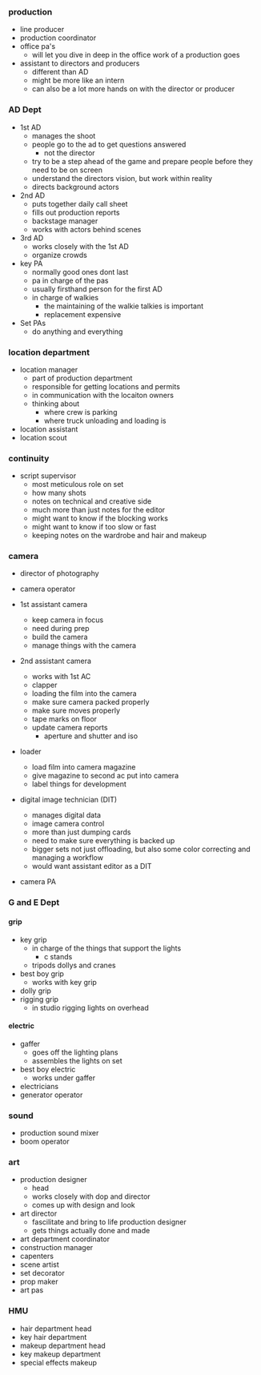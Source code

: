 ### production
- line producer
- production coordinator
- office pa's
  - will let you dive in deep in the office work of a production goes
- assistant to directors and producers
  - different than AD
  - might be more like an intern
  - can also be a lot more hands on with the director or producer 

### AD Dept
- 1st AD
  - manages the shoot
  - people go to the ad to get questions answered
    - not the director
  - try to be a step ahead of the game and prepare people before they need to be on screen
  - understand the directors vision, but work within reality
  - directs background actors
- 2nd AD
  - puts together daily call sheet
  - fills out production reports
  - backstage manager 
  - works with actors behind scenes
- 3rd AD 
  - works closely with the 1st AD
  - organize crowds
- key PA
  - normally good ones dont last
  - pa in charge of the pas
  - usually firsthand person for the first AD
  - in charge of walkies
    - the maintaining of the walkie talkies is important 
	- replacement expensive
- Set PAs
  - do anything and everything

### location department
- location manager
  - part of production department
  - responsible for getting locations and permits
  - in communication with the locaiton owners
  - thinking about 
    - where crew is parking
	- where truck unloading and loading is 
- location assistant
- location scout

### continuity
- script supervisor
  - most meticulous role on set
  - how many shots
  - notes on technical and creative side
  - much more than just notes for the editor
  - might want to know if the blocking works
  - might want to know if too slow or fast
  - keeping notes on the wardrobe and hair and makeup

### camera
- director of photography

- camera operator

- 1st assistant camera 
  - keep camera in focus
  - need during prep
  - build the camera 
  - manage things with the camera

- 2nd assistant camera
  - works with 1st AC
  - clapper
  - loading the film into the camera 
  - make sure camera packed properly 
  - make sure moves properly
  - tape marks on floor 
  - update camera reports 
    - aperture and shutter and iso 
  
- loader
  - load film into camera magazine
  - give magazine to second ac put into camera
  - label things for development
  
- digital image technician (DIT)
  - manages digital data
  - image camera control
  - more than just dumping cards
  - need to make sure everything is backed up 
  - bigger sets not just offloading, but also some color correcting and managing a workflow
  - would want assistant editor as a DIT 

- camera PA 

### G and E Dept 
#### grip
- key grip 
  - in charge of the things that support the lights 
    - c stands
  - tripods dollys and cranes 
- best boy grip
  - works with key grip 
- dolly grip 
- rigging grip 
  - in studio rigging lights on overhead

#### electric 
- gaffer
  - goes off the lighting plans 
  - assembles the lights on set 
- best boy electric 
  - works under gaffer 
- electricians
- generator operator

### sound
- production sound mixer
- boom operator

### art
- production designer
  - head
  - works closely with dop and director 
  - comes up with design and look
- art director
  - fascilitate and bring to life production designer
  - gets things actually done and made
- art department coordinator
- construction manager 
- capenters
- scene artist
- set decorator
- prop maker
- art pas 

### HMU
- hair department head
- key hair department 
- makeup department head
- key makeup department
- special effects makeup 
